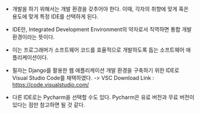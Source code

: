

- 개발을 하기 위해서는 개발 환경을 갖추어야 한다. 이때, 각자의 취향에 맞게 혹은 용도에 맞게 특정 IDE를 선택하게 된다. 

- IDE란, Integrated Development Environment의 약자로서 직역하면 통합 개발 환경이라는 뜻이다. 

- 이는 프로그래머가 소프트웨어 코드를 효율적으로 개발하도록 돕는 소프트웨어 애플리케이션이다. 

- 필자는 Django를 활용한 웹 애플리케이션 개발 환경을 구축하기 위한 IDE로 Visual Studio Code를 채택하였다.
    -> VSC Download Link : https://code.visualstudio.com/

- 다른 IDE로는 Pycharm을 선택할 수도 있다. Pycharm은 유료 버전과 무료 버전이 있다는 점만 참고하면 될 것 같다.
